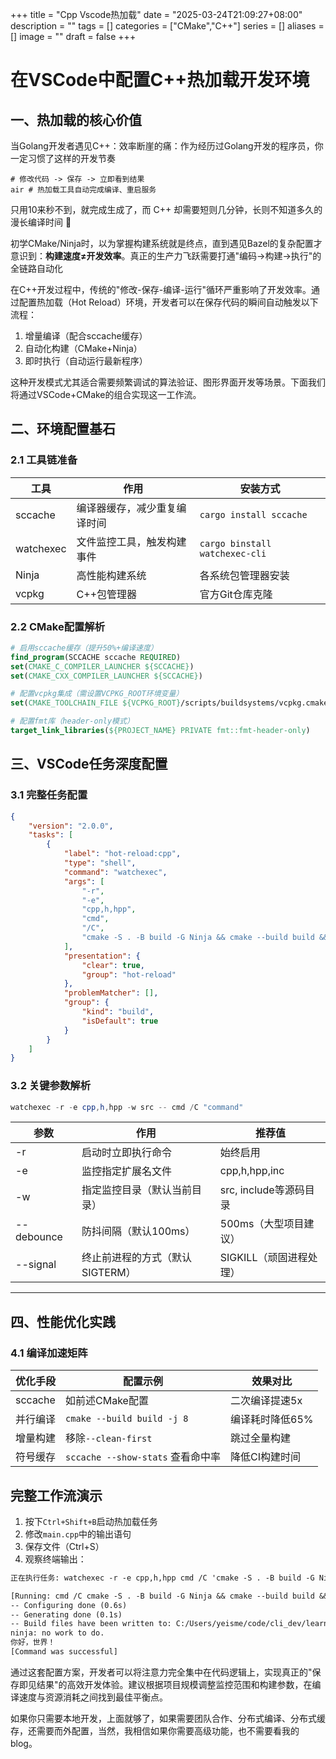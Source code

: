 +++
title = "Cpp Vscode热加载"
date = "2025-03-24T21:09:27+08:00"
description = ""
tags = []
categories = ["CMake","C++"]
series = []
aliases = []
image = ""
draft = false
+++

# 在VSCode中配置C++热加载开发环境

## 一、热加载的核心价值

当Golang开发者遇见C++：效率断崖的痛：作为经历过Golang开发的程序员，你一定习惯了这样的开发节奏

```
# 修改代码 -> 保存 -> 立即看到结果
air # 热加载工具自动完成编译、重启服务
```

只用10来秒不到，就完成生成了，而 C++ 却需要短则几分钟，长则不知道多久的漫长编译时间 🤣

初学CMake/Ninja时，以为掌握构建系统就是终点，直到遇见Bazel的复杂配置才意识到：​**构建速度≠开发效率**。真正的生产力飞跃需要打通"编码→构建→执行"的全链路自动化

在C++开发过程中，传统的"修改-保存-编译-运行"循环严重影响了开发效率。通过配置热加载（Hot Reload）环境，开发者可以在保存代码的瞬间自动触发以下流程：

1. 增量编译（配合sccache缓存）
2. 自动化构建（CMake+Ninja）
3. 即时执行（自动运行最新程序）

这种开发模式尤其适合需要频繁调试的算法验证、图形界面开发等场景。下面我们将通过VSCode+CMake的组合实现这一工作流。

## 二、环境配置基石

### 2.1 工具链准备

| 工具      | 作用                         | 安装方式                       |
| --------- | ---------------------------- | ------------------------------ |
| sccache   | 编译器缓存，减少重复编译时间 | `cargo install sccache`        |
| watchexec | 文件监控工具，触发构建事件   | `cargo binstall watchexec-cli` |
| Ninja     | 高性能构建系统               | 各系统包管理器安装             |
| vcpkg     | C++包管理器                  | 官方Git仓库克隆                |

### 2.2 CMake配置解析

```cmake
# 启用sccache缓存（提升50%+编译速度）
find_program(SCCACHE sccache REQUIRED)
set(CMAKE_C_COMPILER_LAUNCHER ${SCCACHE})
set(CMAKE_CXX_COMPILER_LAUNCHER ${SCCACHE})

# 配置vcpkg集成（需设置VCPKG_ROOT环境变量）
set(CMAKE_TOOLCHAIN_FILE ${VCPKG_ROOT}/scripts/buildsystems/vcpkg.cmake)

# 配置fmt库（header-only模式）
target_link_libraries(${PROJECT_NAME} PRIVATE fmt::fmt-header-only)
```

## 三、VSCode任务深度配置

### 3.1 完整任务配置

```json
{
	"version": "2.0.0",
	"tasks": [
		{
			"label": "hot-reload:cpp",
			"type": "shell",
			"command": "watchexec",
			"args": [
				"-r",
				"-e",
				"cpp,h,hpp",
				"cmd",
				"/C",
				"cmake -S . -B build -G Ninja && cmake --build build && ./build/mqtt_learn.exe"
			],
			"presentation": {
				"clear": true,
				"group": "hot-reload"
			},
			"problemMatcher": [],
			"group": {
				"kind": "build",
				"isDefault": true
			}
		}
	]
}
```

### 3.2 关键参数解析

```powershell
watchexec -r -e cpp,h,hpp -w src -- cmd /C "command"
```

| 参数       | 作用                            | 推荐值                  |
| ---------- | ------------------------------- | ----------------------- |
| -r         | 启动时立即执行命令              | 始终启用                |
| -e         | 监控指定扩展名文件              | cpp,h,hpp,inc           |
| -w         | 指定监控目录（默认当前目录）    | src, include等源码目录  |
| --debounce | 防抖间隔（默认100ms）           | 500ms（大型项目建议）   |
| --signal   | 终止前进程的方式（默认SIGTERM） | SIGKILL（顽固进程处理） |

---

## 四、性能优化实践

### 4.1 编译加速矩阵

| 优化手段 | 配置示例                          | 效果对比        |
| -------- | --------------------------------- | --------------- |
| sccache  | 如前述CMake配置                   | 二次编译提速5x  |
| 并行编译 | `cmake --build build -j 8`        | 编译耗时降低65% |
| 增量构建 | 移除`--clean-first`               | 跳过全量构建    |
| 符号缓存 | `sccache --show-stats` 查看命中率 | 降低CI构建时间  |

## 完整工作流演示

1. 按下`Ctrl+Shift+B`启动热加载任务
2. 修改`main.cpp`中的输出语句
3. 保存文件（Ctrl+S）
4. 观察终端输出：
```txt
正在执行任务: watchexec -r -e cpp,h,hpp cmd /C 'cmake -S . -B build -G Ninja && cmake --build build && ./build/cmake_learn.exe'

[Running: cmd /C cmake -S . -B build -G Ninja && cmake --build build && ./build/cmake_learn.exe]
-- Configuring done (0.6s)
-- Generating done (0.1s)
-- Build files have been written to: C:/Users/yeisme/code/cli_dev/learn_project/cmake_learn/build
ninja: no work to do.
你好，世界！
[Command was successful]
```

通过这套配置方案，开发者可以将注意力完全集中在代码逻辑上，实现真正的"保存即见结果"的高效开发体验。建议根据项目规模调整监控范围和构建参数，在编译速度与资源消耗之间找到最佳平衡点。

如果你只需要本地开发，上面就够了，如果需要团队合作、分布式编译、分布式缓存，还需要而外配置，当然，我相信如果你需要高级功能，也不需要看我的blog。